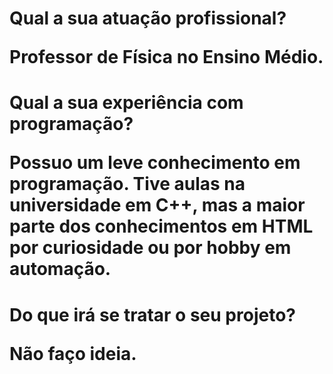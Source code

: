 # Qual a sua atuação profissional? <p> Professor de Física no Ensino Médio.</p>
# Qual a sua experiência com programação? <p> Possuo um leve conhecimento em programação. Tive aulas na universidade em C++, mas a maior parte dos conhecimentos em HTML por curiosidade ou por hobby em automação.</p>
# Do que irá se tratar o seu projeto? <p> Não faço ideia. </p>
